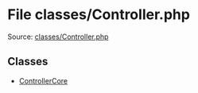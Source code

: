 File classes/Controller.php
=========

Source: [classes/Controller.php](https://github.com/PrestaShop/PrestaShop/blob/1.5.0.2/classes/Controller.php)


Classes
-------

* [ControllerCore](class.ControllerCore.md)

